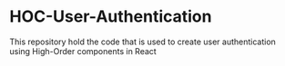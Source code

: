 # HOC-User-Authentication
This repository hold the code that is used to create user authentication using High-Order components in React

